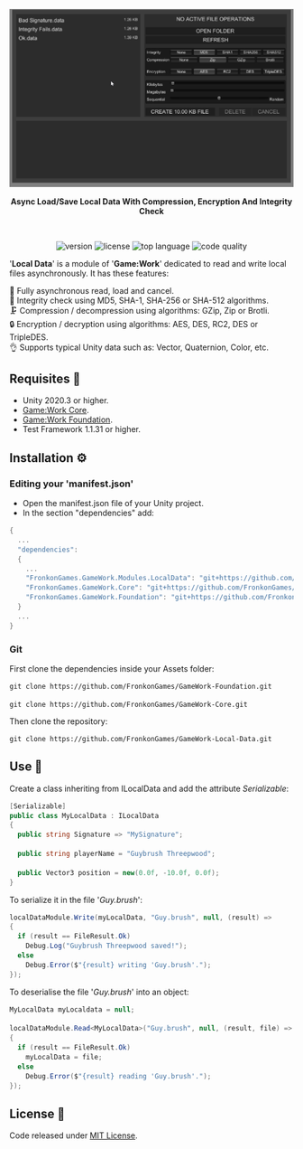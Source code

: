 <p align="center"><img src="Documentation/Animation.gif" /></p>
<p align="center"><b>Async Load/Save Local Data With Compression, Encryption And Integrity Check</b></p>
<br>

<p align="center">
  <a style="text-decoration:none">
    <img src="https://img.shields.io/github/package-json/v/FronkonGames/GameWork-Local-Data?style=flat-square" alt="version" />
  </a>  
  <a style="text-decoration:none">
    <img src="https://img.shields.io/github/license/FronkonGames/GameWork-Local-Data?style=flat-square" alt="license" />
  </a>
  <a style="text-decoration:none">
    <img src="https://img.shields.io/github/languages/top/FronkonGames/GameWork-Local-Data?style=flat-square" alt="top language" />
  </a>
  <a style="text-decoration:none">
    <img src="https://img.shields.io/codacy/grade/f124de6116ed47099d017f8ae6011e26?style=flat-square" alt="code quality" />
  </a>
</p>

'**Local Data**' is a module of '**Game:Work**' dedicated to read and write local files asynchronously. It has these
features:

🔀 Fully asynchronous read, load and cancel.<br>
🧬 Integrity check using MD5, SHA-1, SHA-256 or SHA-512 algorithms.<br>
🗜️ Compression / decompression using algorithms: GZip, Zip or Brotli.<br>
🔒 Encryption / decryption using algorithms: AES, DES, RC2, DES or TripleDES.<br>
👌 Supports typical Unity data such as: Vector, Quaternion, Color, etc.

## Requisites 🔧

- Unity 2020.3 or higher.
- [Game:Work Core](https://github.com/FronkonGames/GameWork-Core).
- [Game:Work Foundation](https://github.com/FronkonGames/GameWork-Foundation).
- Test Framework 1.1.31 or higher.

## Installation ⚙️

### Editing your 'manifest.json'

  - Open the manifest.json file of your Unity project.
  - In the section "dependencies" add:

```c#
{
  ...
  "dependencies":
  {
    ...
    "FronkonGames.GameWork.Modules.LocalData": "git+https://github.com/FronkonGames/GameWork-Local-Data.git",
    "FronkonGames.GameWork.Core": "git+https://github.com/FronkonGames/GameWork-Core.git",
    "FronkonGames.GameWork.Foundation": "git+https://github.com/FronkonGames/GameWork-Foundation.git"
  }
  ...
}
```

### Git

First clone the dependencies inside your Assets folder:

```
git clone https://github.com/FronkonGames/GameWork-Foundation.git

git clone https://github.com/FronkonGames/GameWork-Core.git
```

Then clone the repository:

```
git clone https://github.com/FronkonGames/GameWork-Local-Data.git
```

## Use 🚀

Create a class inheriting from ILocalData and add the attribute _Serializable_:

```c#
[Serializable]
public class MyLocalData : ILocalData
{
  public string Signature => "MySignature";
  
  public string playerName = "Guybrush Threepwood";
  
  public Vector3 position = new(0.0f, -10.0f, 0.0f);
}
```

To serialize it in the file '_Guy.brush_':

```c#
localDataModule.Write(myLocalData, "Guy.brush", null, (result) =>
{
  if (result == FileResult.Ok)
    Debug.Log("Guybrush Threepwood saved!");
  else
    Debug.Error($"{result} writing 'Guy.brush'.");
});
```

To deserialise the file '_Guy.brush_' into an object:

```c#
MyLocalData myLocaldata = null;

localDataModule.Read<MyLocalData>("Guy.brush", null, (result, file) =>
{
  if (result == FileResult.Ok)
    myLocalData = file;
  else
    Debug.Error($"{result} reading 'Guy.brush'.");
});
```

## License 📜

Code released under [MIT License](https://github.com/FronkonGames/GameWork-Scene-Module/blob/main/LICENSE).